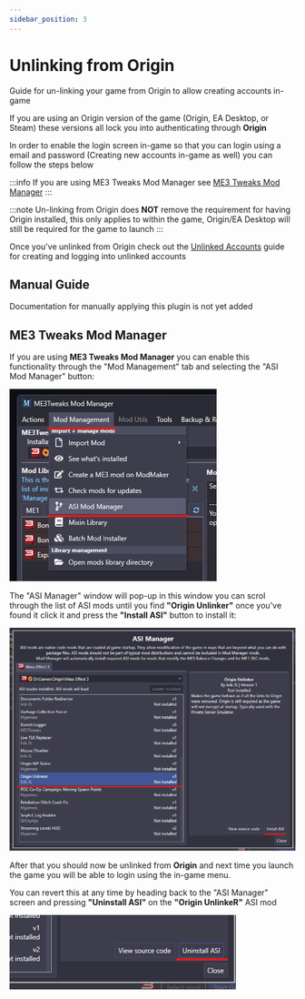 ```yaml
---
sidebar_position: 3
---
```


# Unlinking from Origin

Guide for un-linking your game from Origin to allow creating accounts in-game


If you are using an Origin version of the game (Origin, EA Desktop, or Steam) these versions all lock you into authenticating through **Origin**

In order to enable the login screen in-game so that you can login using a email and password (Creating new accounts in-game as well) you can follow
the steps below

:::info
If you are using ME3 Tweaks Mod Manager see [ME3 Tweaks Mod Manager](#me3-tweaks-mod-manager)
:::

:::note
Un-linking from Origin does **NOT** remove the requirement for having Origin installed, this only applies to within the game, Origin/EA Desktop will still be required for the game to launch
:::

Once you've unlinked from Origin check out the [Unlinked Accounts](./unlinked-accounts) guide for creating and logging into unlinked accounts

## Manual Guide

Documentation for manually applying this plugin is not yet added

## ME3 Tweaks Mod Manager

If you are using **ME3 Tweaks Mod Manager** you can enable this functionality through the "Mod Management" tab and selecting the "ASI Mod Manager" button:

![ASI mods button](./img/me3-tweaks-asi-mods.png)

The "ASI Manager" window will pop-up in this window you can scrol through the list of ASI mods until you find **"Origin Unlinker"** once you've found it click
it and press the **"Install ASI"** button to install it:

![Origin unlinker tweak](./img/me3-tweaks-origin-unlinker.png)

After that you should now be unlinked from **Origin** and next time you launch the game you will be able to login using the in-game menu.

You can revert this at any time by heading back to the "ASI Manager" screen and pressing **"Uninstall ASI"** on the **"Origin UnlinkeR"** ASI mod

![Origin unlinker tweak remove](./img/me3-tweaks-origin-unlinker-rem.png)


